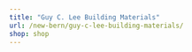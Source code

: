 ```yaml
---
title: "Guy C. Lee Building Materials"
url: /new-bern/guy-c-lee-building-materials/
shop: shop
---
```


